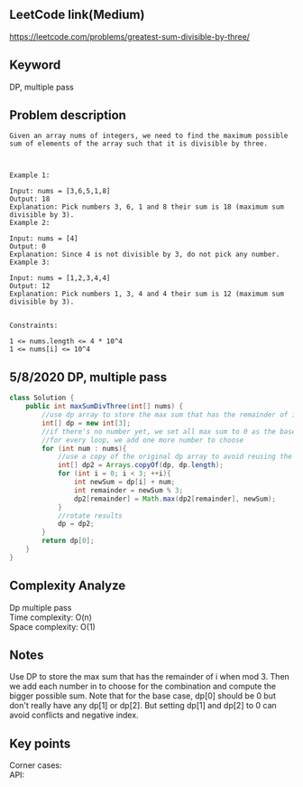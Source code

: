 ## LeetCode link(Medium)
https://leetcode.com/problems/greatest-sum-divisible-by-three/

## Keyword
DP, multiple pass

## Problem description
```
Given an array nums of integers, we need to find the maximum possible sum of elements of the array such that it is divisible by three.

 

Example 1:

Input: nums = [3,6,5,1,8]
Output: 18
Explanation: Pick numbers 3, 6, 1 and 8 their sum is 18 (maximum sum divisible by 3).
Example 2:

Input: nums = [4]
Output: 0
Explanation: Since 4 is not divisible by 3, do not pick any number.
Example 3:

Input: nums = [1,2,3,4,4]
Output: 12
Explanation: Pick numbers 1, 3, 4 and 4 their sum is 12 (maximum sum divisible by 3).
 

Constraints:

1 <= nums.length <= 4 * 10^4
1 <= nums[i] <= 10^4
```

## 5/8/2020 DP, multiple pass

```java
class Solution {
    public int maxSumDivThree(int[] nums) {
        //use dp array to store the max sum that has the remainder of i when mod 3
        int[] dp = new int[3];
        //if there's no number yet, we set all max sum to 0 as the base case
        //for every loop, we add one more number to choose
        for (int num : nums){
            //use a copy of the original dp array to avoid reusing the same giving number
            int[] dp2 = Arrays.copyOf(dp, dp.length);
            for (int i = 0; i < 3; ++i){
                int newSum = dp[i] + num;
                int remainder = newSum % 3;
                dp2[remainder] = Math.max(dp2[remainder], newSum);
            }
            //rotate results
            dp = dp2;
        }
        return dp[0];
    }
}
```

## Complexity Analyze
Dp multiple pass\
Time complexity: O(n)\
Space complexity: O(1)

## Notes
Use DP to store the max sum that has the remainder of i when mod 3. Then we add each number in to choose for the combination and compute the bigger possible sum. Note that for the base case, dp[0] should be 0 but don't really have any dp[1] or dp[2]. But setting dp[1] and dp[2] to 0 can avoid conflicts and negative index.

## Key points
Corner cases: \
API:

